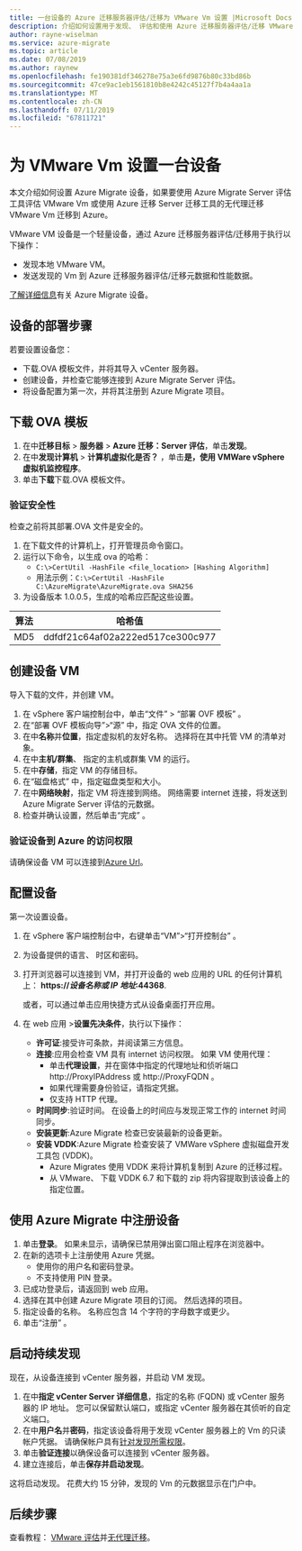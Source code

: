 ```yaml
---
title: 一台设备的 Azure 迁移服务器评估/迁移为 VMware Vm 设置 |Microsoft Docs
description: 介绍如何设置用于发现、 评估和使用 Azure 迁移服务器评估/迁移 VMware Vm 迁移到无代理的设备。
author: rayne-wiselman
ms.service: azure-migrate
ms.topic: article
ms.date: 07/08/2019
ms.author: raynew
ms.openlocfilehash: fe190381df346278e75a3e6fd9876b80c33bd86b
ms.sourcegitcommit: 47ce9ac1eb1561810b8e4242c45127f7b4a4aa1a
ms.translationtype: MT
ms.contentlocale: zh-CN
ms.lasthandoff: 07/11/2019
ms.locfileid: "67811721"
---
```

# <a name="set-up-an-appliance-for-vmware-vms"></a>为 VMware Vm 设置一台设备

本文介绍如何设置 Azure Migrate 设备，如果要使用 Azure Migrate Server 评估工具评估 VMware Vm 或使用 Azure 迁移 Server 迁移工具的无代理迁移 VMware Vm 迁移到 Azure。

VMware VM 设备是一个轻量设备，通过 Azure 迁移服务器评估/迁移用于执行以下操作：

- 发现本地 VMware VM。
- 发送发现的 Vm 到 Azure 迁移服务器评估/迁移元数据和性能数据。

[了解详细信息](migrate-appliance.md)有关 Azure Migrate 设备。


## <a name="appliance-deployment-steps"></a>设备的部署步骤

若要设置设备您：
- 下载.OVA 模板文件，并将其导入 vCenter 服务器。
- 创建设备，并检查它能够连接到 Azure Migrate Server 评估。 
- 将设备配置为第一次，并将其注册到 Azure Migrate 项目。

## <a name="download-the-ova-template"></a>下载 OVA 模板

1. 在中**迁移目标** > **服务器** > **Azure 迁移：Server 评估**，单击**发现**。
2. 在中**发现计算机** > **计算机虚拟化是否？** ，单击**是，使用 VMWare vSphere 虚拟机监控程序**。
3. 单击**下载**下载.OVA 模板文件。



### <a name="verify-security"></a>验证安全性

检查之前将其部署.OVA 文件是安全的。

1. 在下载文件的计算机上，打开管理员命令窗口。
2. 运行以下命令，以生成 ova 的哈希：
    - ```C:\>CertUtil -HashFile <file_location> [Hashing Algorithm]```
    - 用法示例：```C:\>CertUtil -HashFile C:\AzureMigrate\AzureMigrate.ova SHA256```
3. 为设备版本 1.0.0.5，生成的哈希应匹配这些设置。 

  **算法** | **哈希值**
  --- | ---
  MD5 | ddfdf21c64af02a222ed517ce300c977


## <a name="create-the-appliance-vm"></a>创建设备 VM

导入下载的文件，并创建 VM。

1. 在 vSphere 客户端控制台中，单击“文件”   > “部署 OVF 模板”  。
2. 在“部署 OVF 模板向导”>“源”  中，指定 OVA 文件的位置。
3. 在中**名称**并**位置**，指定虚拟机的友好名称。 选择将在其中托管 VM 的清单对象。
5. 在中**主机/群集**、 指定的主机或群集 VM 的运行。
6. 在中**存储**，指定 VM 的存储目标。
7. 在“磁盘格式”  中，指定磁盘类型和大小。
8. 在中**网络映射**，指定 VM 将连接到网络。 网络需要 internet 连接，将发送到 Azure Migrate Server 评估的元数据。
9. 检查并确认设置，然后单击“完成”  。


### <a name="verify-appliance-access-to-azure"></a>验证设备到 Azure 的访问权限

请确保设备 VM 可以连接到[Azure Url](migrate-support-matrix-vmware.md#assessment-url-access-requirements)。


## <a name="configure-the-appliance"></a>配置设备

第一次设置设备。

1. 在 vSphere 客户端控制台中，右键单击“VM”>“打开控制台”  。
2. 为设备提供的语言、 时区和密码。
3. 打开浏览器可以连接到 VM，并打开设备的 web 应用的 URL 的任何计算机上： **https://*设备名称或 IP 地址*:44368**.

   或者，可以通过单击应用快捷方式从设备桌面打开应用。
4. 在 web 应用 >**设置先决条件**，执行以下操作：
    - **许可证**:接受许可条款，并阅读第三方信息。
    - **连接**:应用会检查 VM 具有 internet 访问权限。 如果 VM 使用代理：
        - 单击**代理设置**，并在窗体中指定的代理地址和侦听端口 http://ProxyIPAddress 或 http://ProxyFQDN 。
        - 如果代理需要身份验证，请指定凭据。
        - 仅支持 HTTP 代理。
    - **时间同步**:验证时间。 在设备上的时间应与发现正常工作的 internet 时间同步。
    - **安装更新**:Azure Migrate 检查已安装最新的设备更新。
    - **安装 VDDK**:Azure Migrate 检查安装了 VMWare vSphere 虚拟磁盘开发工具包 (VDDK)。
        - Azure Migrates 使用 VDDK 来将计算机复制到 Azure 的迁移过程。
        - 从 VMware、 下载 VDDK 6.7 和下载的 zip 将内容提取到该设备上的指定位置。

## <a name="register-the-appliance-with-azure-migrate"></a>使用 Azure Migrate 中注册设备

1. 单击**登录**。 如果未显示，请确保已禁用弹出窗口阻止程序在浏览器中。
2. 在新的选项卡上注册使用 Azure 凭据。 
    - 使用你的用户名和密码登录。
    - 不支持使用 PIN 登录。
3. 已成功登录后，请返回到 web 应用。
2. 选择在其中创建 Azure Migrate 项目的订阅。 然后选择的项目。
3. 指定设备的名称。 名称应包含 14 个字符的字母数字或更少。
4. 单击“注册”  。


## <a name="start-continuous-discovery"></a>启动持续发现

现在，从设备连接到 vCenter 服务器，并启动 VM 发现。 

1. 在中**指定 vCenter Server 详细信息**，指定的名称 (FQDN) 或 vCenter 服务器的 IP 地址。 您可以保留默认端口，或指定 vCenter 服务器在其侦听的自定义端口。
2. 在中**用户名**并**密码**，指定该设备将用于发现 vCenter 服务器上的 Vm 的只读帐户凭据。 请确保帐户具有[针对发现所需权限](migrate-support-matrix-vmware.md#assessment-vcenter-server-permissions)。
3. 单击**验证连接**以确保设备可以连接到 vCenter 服务器。
4. 建立连接后，单击**保存并启动发现**。


这将启动发现。 花费大约 15 分钟，发现的 Vm 的元数据显示在门户中。 


## <a name="next-steps"></a>后续步骤

查看教程： [VMware 评估](tutorial-assess-vmware.md)并[无代理迁移](tutorial-migrate-vmware.md)。
